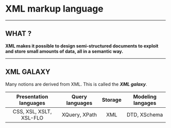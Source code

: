 # XML markup language
---------------------------------------

## WHAT  ?

**XML makes it possible to design semi-structured documents to exploit and store small amounts of data, all in a semantic way.**

---------------------------------------

## XML GALAXY

Many notions are derived from XML. This is called the _**XML galaxy**_.

| **Presentation languages** | **Query languages** | **Storage** | **Modeling langages**
|:---:|:---:|:---:|:---:|
| CSS, XSL, XSLT, XSL-FLO | XQuery, XPath | XML | DTD, XSchema |



